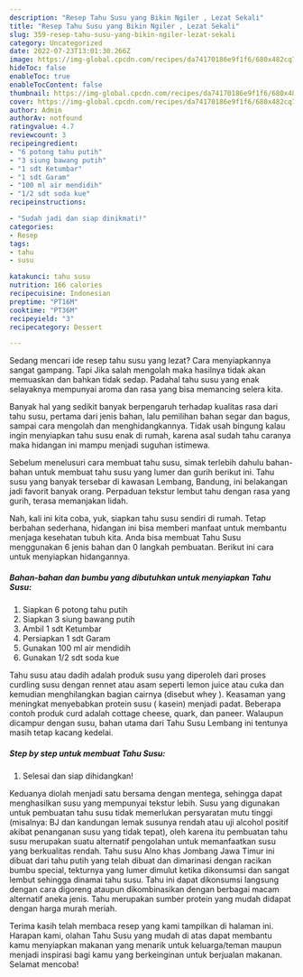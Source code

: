 ```yaml
---
description: "Resep Tahu Susu yang Bikin Ngiler , Lezat Sekali"
title: "Resep Tahu Susu yang Bikin Ngiler , Lezat Sekali"
slug: 359-resep-tahu-susu-yang-bikin-ngiler-lezat-sekali
category: Uncategorized
date: 2022-07-23T13:01:30.266Z
image: https://img-global.cpcdn.com/recipes/da74170186e9f1f6/680x482cq70/tahu-susu-foto-resep-utama.jpg
hideToc: false
enableToc: true
enableTocContent: false
thumbnail: https://img-global.cpcdn.com/recipes/da74170186e9f1f6/680x482cq70/tahu-susu-foto-resep-utama.jpg
cover: https://img-global.cpcdn.com/recipes/da74170186e9f1f6/680x482cq70/tahu-susu-foto-resep-utama.jpg
author: Admin
authorAv: notfound
ratingvalue: 4.7
reviewcount: 3
recipeingredient:
- "6 potong tahu putih"
- "3 siung bawang putih"
- "1 sdt Ketumbar"
- "1 sdt Garam"
- "100 ml air mendidih"
- "1/2 sdt soda kue"
recipeinstructions:

- "Sudah jadi dan siap dinikmati!"
categories:
- Resep
tags:
- tahu
- susu

katakunci: tahu susu 
nutrition: 166 calories
recipecuisine: Indonesian
preptime: "PT16M"
cooktime: "PT36M"
recipeyield: "3"
recipecategory: Dessert

---
```



Sedang mencari ide resep tahu susu yang lezat? Cara menyiapkannya sangat gampang. Tapi Jika salah mengolah maka hasilnya tidak akan memuaskan dan bahkan tidak sedap. Padahal tahu susu yang enak selayaknya mempunyai aroma dan rasa yang bisa memancing selera kita.


Banyak hal yang sedikit banyak berpengaruh terhadap kualitas rasa dari tahu susu, pertama dari jenis bahan, lalu pemilihan bahan segar dan bagus, sampai cara mengolah dan menghidangkannya. Tidak usah bingung kalau ingin menyiapkan tahu susu enak di rumah, karena asal sudah tahu caranya maka hidangan ini mampu menjadi suguhan istimewa.

Sebelum menelusuri cara membuat tahu susu, simak terlebih dahulu bahan-bahan untuk membuat tahu susu yang lumer dan gurih berikut ini. Tahu susu yang banyak tersebar di kawasan Lembang, Bandung, ini belakangan jadi favorit banyak orang. Perpaduan tekstur lembut tahu dengan rasa yang gurih, terasa memanjakan lidah.


Nah, kali ini kita coba, yuk, siapkan tahu susu sendiri di rumah. Tetap berbahan sederhana, hidangan ini bisa memberi manfaat untuk membantu menjaga kesehatan tubuh kita. Anda bisa membuat Tahu Susu menggunakan 6 jenis bahan dan 0 langkah pembuatan. Berikut ini cara untuk menyiapkan hidangannya.

<!--inarticleads1-->

##### Bahan-bahan dan bumbu yang dibutuhkan untuk menyiapkan Tahu Susu:

1. Siapkan 6 potong tahu putih
1. Siapkan 3 siung bawang putih
1. Ambil 1 sdt Ketumbar
1. Persiapkan 1 sdt Garam
1. Gunakan 100 ml air mendidih
1. Gunakan 1/2 sdt soda kue


Tahu susu atau dadih adalah produk susu yang diperoleh dari proses curdling susu dengan rennet atau asam seperti lemon juice atau cuka dan kemudian menghilangkan bagian cairnya (disebut whey ). Keasaman yang meningkat menyebabkan protein susu ( kasein) menjadi padat. Beberapa contoh produk curd adalah cottage cheese, quark, dan paneer. Walaupun dicampur dengan susu, bahan utama dari Tahu Susu Lembang ini tentunya masih tetap kacang kedelai. 

<!--inarticleads2-->

##### Step by step untuk membuat Tahu Susu:


1. Selesai dan siap dihidangkan!

Keduanya diolah menjadi satu bersama dengan mentega, sehingga dapat menghasilkan susu yang mempunyai tekstur lebih. Susu yang digunakan untuk pembuatan tahu susu tidak memerlukan persyaratan mutu tinggi (misalnya: BJ dan kandungan lemak susunya rendah atau uji alcohol positif akibat penanganan susu yang tidak tepat), oleh karena itu pembuatan tahu susu merupakan suatu alternatif pengolahan untuk memanfaatkan susu yang berkualitas rendah. Tahu susu Alno khas Jombang Jawa Timur ini dibuat dari tahu putih yang telah dibuat dan dimarinasi dengan racikan bumbu special, tekturnya yang lumer dimulut ketika dikonsumsi dan sangat lembut sehingga dinamai tahu susu. Tahu ini dapat dikonsumsi langsung dengan cara digoreng ataupun dikombinasikan dengan berbagai macam alternatif aneka jenis. Tahu merupakan sumber protein yang mudah didapat dengan harga murah meriah. 

Terima kasih telah membaca resep yang kami tampilkan di halaman ini. Harapan kami, olahan Tahu Susu yang mudah di atas dapat membantu kamu menyiapkan makanan yang menarik untuk keluarga/teman maupun menjadi inspirasi bagi kamu yang berkeinginan untuk berjualan makanan. Selamat mencoba!
